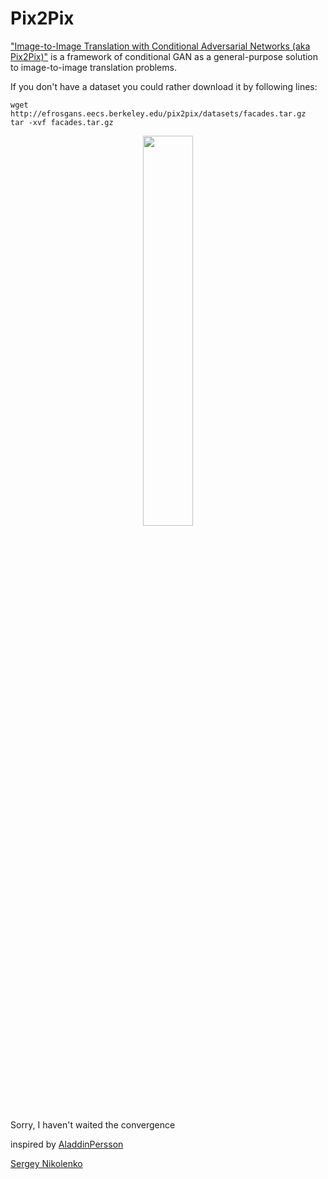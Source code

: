 # Pix2Pix

["Image-to-Image Translation with Conditional Adversarial Networks (aka Pix2Pix)"](https://arxiv.org/abs/1611.07004) is a framework of conditional GAN as a general-purpose solution to image-to-image translation problems.

If you don't have a dataset you could rather download it by following lines:
<pre><code>wget http://efrosgans.eecs.berkeley.edu/pix2pix/datasets/facades.tar.gz
tar -xvf facades.tar.gz</code></pre>

<div align=center><img width="40%" src="generated/sample" /></div>

Sorry, I haven't waited the convergence

inspired by [AladdinPersson](https://www.youtube.com/watch?v=9SGs4Nm0VR4&ab_channel=AladdinPersson)

[Sergey Nikolenko](https://scholar.google.com/citations?view_op=view_citation&hl=ru&user=_lk95cEAAAAJ&citation_for_view=_lk95cEAAAAJ:8d8msizDQcsC)

